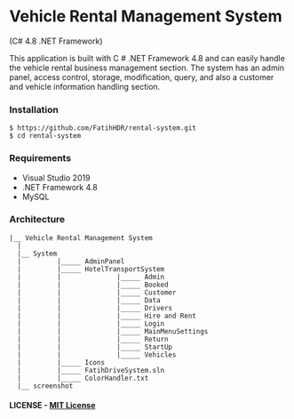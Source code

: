 # Vehicle Rental Management System
(C# 4.8 .NET Framework)

This application is built with C # .NET Framework 4.8 and can easily handle the vehicle rental business management section. The system has an admin panel, access control, storage, modification, query, and also a customer and vehicle information handling section.

### Installation
``` 
$ https://github.com/FatihHDR/rental-system.git
$ cd rental-system
```

### Requirements
- Visual Studio 2019
- .NET Framework 4.8
- MySQL

### Architecture
```
|__ Vehicle Rental Management System
  |
  |__ System
  |         |_____ AdminPanel
  |         |_____ HotelTransportSystem
  |         |              |_____ Admin
  |         |              |_____ Booked
  |         |              |_____ Customer  
  |         |              |_____ Data
  |         |              |_____ Drivers
  |         |              |_____ Hire and Rent
  |         |              |_____ Login
  |         |              |_____ MainMenuSettings
  |         |              |_____ Return
  |         |              |_____ StartUp
  |         |              |_____ Vehicles
  |         |_____ Icons
  |         |_____ FatihDriveSystem.sln
  |         |_____ ColorHandler.txt
  |__ screenshot
```

#### LICENSE - [MIT License](https://github.com/Nano-Labs-Developers/Vehicle-Rental-Management-System/blob/main/LICENSE)

